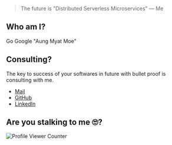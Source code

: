 > The future is "Distributed Serverless Microservices"
> — Me

## Who am I?

Go Google "Aung Myat Moe"

## Consulting?
The key to success of your softwares in future with bullet proof is consulting with me.
- [Mail](aungmyatmoe834@gmail.com)
- [GitHub](https://github.com/amm834)
- [LinkedIn](https://www.linkedin.com/in/aungmyatmoe)


## Are you stalking to me 🙄?
![Profile Viewer Counter](https://komarev.com/ghpvc/?username=amm834&color=brightgreen)

